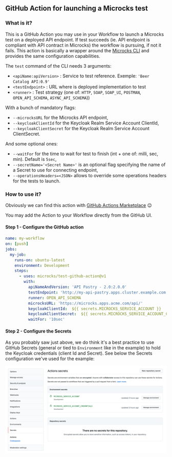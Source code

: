 ## GitHub Action for launching a Microcks test
### What is it?

This is a GitHub Action you may use in your Workflow to launch a Microcks test on a deployed API endpoint. If test succeeds (ie. API endpoint is compliant with API contract in Microcks) the workflow is pursuing, if not it fails. This action is basically a wrapper around the [Microcks CLI](https://github.com/microcks/microcks-cli) and provides the same configuration capabilities. 

The `test` command of the CLI needs 3 arguments:
* `<apiName:apiVersion>` : Service to test reference. Exemple: `'Beer Catalog API:0.9'`
* `<testEndpoint>` : URL where is deployed implementation to test
* `<runner>` : Test strategy (one of: `HTTP`, `SOAP`, `SOAP_UI`, `POSTMAN`, `OPEN_API_SCHEMA`, `ASYNC_API_SCHEMA`))

With a bunch of mandatory flags:
* `--microcksURL` for the Microcks API endpoint,
* `--keycloakClientId` for the Keycloak Realm Service Account ClientId,
* `--keycloakClientSecret` for the Keycloak Realm Service Account ClientSecret.

And some optional ones:
* `--waitFor` for the time to wait for test to finish (int + one of: milli, sec, min). Default is `5sec`,
* `--secretName='<Secret Name>'` is an optional flag specifying the name of a Secret to use for connecting endpoint,
* `--operationsHeaders=<JSON>` allows to override some operations headers for the tests to launch.

### How to use it?

Obviously we can find this action with [GitHub Actions Marketplace](https://github.com/marketplace?type=actions) :wink:

You may add the Action to your Workflow directly from the GitHub UI.
#### Step 1 - Configure the GitHub action

```yaml
name: my-workflow
on: [push]
jobs:
  my-job:
    runs-on: ubuntu-latest
    environment: Development
    steps:
      - uses: microcks/test-github-action@v1
        with:
          apiNameAndVersion: 'API Pastry - 2.0:2.0.0'
          testEndpoint: 'http://my-api-pastry.apps.cluster.example.com'
          runner: OPEN_API_SCHEMA
          microcksURL: 'https://microcks.apps.acme.com/api/'
          keycloakClientId:  ${{ secrets.MICROCKS_SERVICE_ACCOUNT }}
          keycloakClientSecret:  ${{ secrets.MICROCKS_SERVICE_ACCOUNT_CREDENTIALS }}
          waitFor: '10sec'
```

#### Step 2 - Configure the Secrets

As you probably saw just above, we do think it's a best practice to use GitHub Secrets (general or tied to `Environment` like in the example) to hold the Keycloak credentials (client Id and Secret). See below the Secrets configuration we've used for the example:

![secret configuration](./assets/secrets.png)


